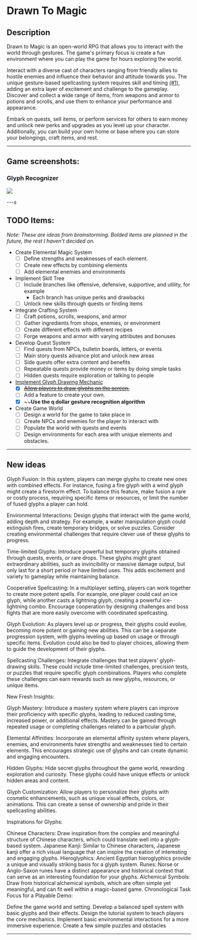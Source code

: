 # Drawn To Magic

## Description

Drawn to Magic is an open-world RPG that allows you to interact with the world through gestures. The game's primary focus is create a fun environment where you can play the game for hours exploring the world.

Interact with a diverse cast of characters ranging from friendly allies to hostile enemies and influence their behavior and attitude towards you. The unique gesture-based spellcasting system requires skill and timing [(#1)](/../../issues/1), adding an extra layer of excitement and challenge to the gameplay. Discover and collect a wide range of items, from weapons and armor to potions and scrolls, and use them to enhance your performance and appearance.

Embark on quests, sell items, or perform services for others to earn money and unlock new perks and upgrades as you level up your character. Additionally, you can build your own home or base where you can store your belongings, craft items, and rest.

------------------------------------------------------------------------

## Game screenshots:

### Glyph Recognizer

![](https://github.com/ivangoncharuk/DrawnToMagic/blob/main/drawing_glyph_screencapture.gif)

---s

## TODO Items:

*Note: These are ideas from brainstorming. Bolded items are planned in the future, the rest I haven't decided on.*

-   Create Elemental Magic System
	-   [ ] Define strengths and weaknesses of each element.
	-   [ ] Create new effects by combining elements
	-   [ ] Add elemental enemies and environments
-   Implement Skill Tree
	-   [ ] Include branches like offensive, defensive, supportive, and utility, for example
		-   Each branch has unique perks and drawbacks
	-   [ ] Unlock new skills through quests or finding items
-   Integrate Crafting System
	-   [ ] Craft potions, scrolls, weapons, and armor
	-   [ ] Gather ingredients from shops, enemies, or environment
	-   [ ] Create different effects with different recipes
	-   [ ] Forge weapons and armor with varying attributes and bonuses
-   Develop Quest System
	-   [ ] Find quests from NPCs, bulletin boards, letters, or events
	-   [ ] Main story quests advance plot and unlock new areas
	-   [ ] Side quests offer extra content and benefits
	-   [ ] Repeatable quests provide money or items by doing simple tasks
	-   [ ] Hidden quests require exploration or talking to people
-   [Implement Glyph Drawing Mechanic](/../../issues/1)
	-   [x] [~~Allow players to draw glyphs on the screen.~~](/../../issues/2)
	-   [ ] Add a feature to create your own.
	-   [x] ~~**Use the q dollar gesture recognition algorithm**
-   Create Game World
	-   [ ] Design a world for the game to take place in
	-   [ ] Create NPCs and enemies for the player to interact with
	-   [ ] Populate the world with quests and events
	-   [ ] Design environments for each area with unique elements and obstacles.

------------------------------------------------------------------------

## New ideas

Glyph Fusion: In this system, players can merge glyphs to create new ones with combined effects. For instance, fusing a fire glyph with a wind glyph might create a firestorm effect. To balance this feature, make fusion a rare or costly process, requiring specific items or resources, or limit the number of fused glyphs a player can hold.

Environmental Interactions: Design glyphs that interact with the game world, adding depth and strategy. For example, a water manipulation glyph could extinguish fires, create temporary bridges, or solve puzzles. Consider creating environmental challenges that require clever use of these glyphs to progress.

Time-limited Glyphs: Introduce powerful but temporary glyphs obtained through quests, events, or rare drops. These glyphs might grant extraordinary abilities, such as invincibility or massive damage output, but only last for a short period or have limited uses. This adds excitement and variety to gameplay while maintaining balance.

Cooperative Spellcasting: In a multiplayer setting, players can work together to create more potent spells. For example, one player could cast an ice glyph, while another casts a lightning glyph, creating a powerful ice-lightning combo. Encourage cooperation by designing challenges and boss fights that are more easily overcome with coordinated spellcasting.

Glyph Evolution: As players level up or progress, their glyphs could evolve, becoming more potent or gaining new abilities. This can be a separate progression system, with glyphs leveling up based on usage or through specific items. Evolution could also be tied to player choices, allowing them to guide the development of their glyphs.

Spellcasting Challenges: Integrate challenges that test players' glyph-drawing skills. These could include time-limited challenges, precision tests, or puzzles that require specific glyph combinations. Players who complete these challenges can earn rewards such as new glyphs, resources, or unique items.

New Fresh Insights:

Glyph Mastery: Introduce a mastery system where players can improve their proficiency with specific glyphs, leading to reduced casting time, increased power, or additional effects. Mastery can be gained through repeated usage or completing challenges related to a particular glyph.

Elemental Affinities: Incorporate an elemental affinity system where players, enemies, and environments have strengths and weaknesses tied to certain elements. This encourages strategic use of glyphs and can create dynamic and engaging encounters.

Hidden Glyphs: Hide secret glyphs throughout the game world, rewarding exploration and curiosity. These glyphs could have unique effects or unlock hidden areas and content.

Glyph Customization: Allow players to personalize their glyphs with cosmetic enhancements, such as unique visual effects, colors, or animations. This can create a sense of ownership and pride in their spellcasting abilities.

Inspirations for Glyphs:

Chinese Characters: Draw inspiration from the complex and meaningful structure of Chinese characters, which could translate well into a glyph-based system. Japanese Kanji: Similar to Chinese characters, Japanese kanji offer a rich visual language that can inspire the creation of interesting and engaging glyphs. Hieroglyphics: Ancient Egyptian hieroglyphics provide a unique and visually striking basis for a glyph system. Runes: Norse or Anglo-Saxon runes have a distinct appearance and historical context that can serve as an interesting foundation for your glyphs. Alchemical Symbols: Draw from historical alchemical symbols, which are often simple yet meaningful, and can fit well within a magic-based game. Chronological Task Focus for a Playable Demo:

Define the game world and setting. Develop a balanced spell system with basic glyphs and their effects. Design the tutorial system to teach players the core mechanics. Implement basic environmental interactions for a more immersive experience. Create a few simple puzzles and obstacles

------------------------------------------------------------------------



